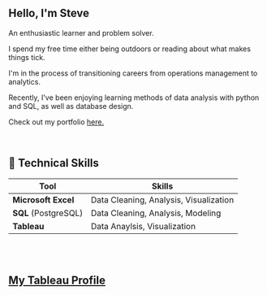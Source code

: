 ## Hello, I'm Steve

An enthusiastic learner and problem solver.  

I spend my free time either being outdoors or reading about what makes things tick.

I'm in the process of transitioning careers from operations management to analytics.  

Recently, I've been enjoying learning methods of data analysis with python and SQL, as well as database design.

Check out my portfolio [here.](https://github.com/sjlloyd07/portfolio_projects#readme)

<br>

## 🧰 Technical Skills

|  Tool | Skills |
| --- | --- |
| **Microsoft Excel** | Data Cleaning, Analysis, Visualization |
| **SQL** (PostgreSQL) | Data Cleaning, Analysis, Modeling |
| **Tableau** | Data Anaylsis, Visualization |




<br>


<br>

## [**My Tableau Profile**](https://public.tableau.com/app/profile/steve.lloyd/vizzes)

<!--
Here are some ideas to get you started:

- 🔭 I’m currently working on ...
- 🌱 I’m currently learning ...
- 👯 I’m looking to collaborate on ...
- 🤔 I’m looking for help with ...
- 💬 Ask me about ...
- 📫 How to reach me: ...
- 😄 Pronouns: ...
- ⚡ Fun fact: ...
-->
